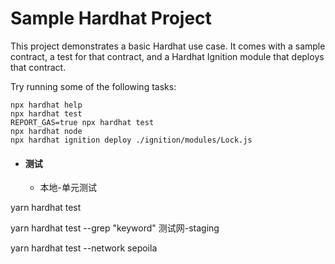 # Sample Hardhat Project

This project demonstrates a basic Hardhat use case. It comes with a sample contract, a test for that contract, and a Hardhat Ignition module that deploys that contract.

Try running some of the following tasks:

```shell
npx hardhat help
npx hardhat test
REPORT_GAS=true npx hardhat test
npx hardhat node
npx hardhat ignition deploy ./ignition/modules/Lock.js
```


* #### 测试

    * 本地-单元测试


yarn hardhat test

yarn hardhat test --grep "keyword"
测试网-staging


yarn hardhat test --network sepoila